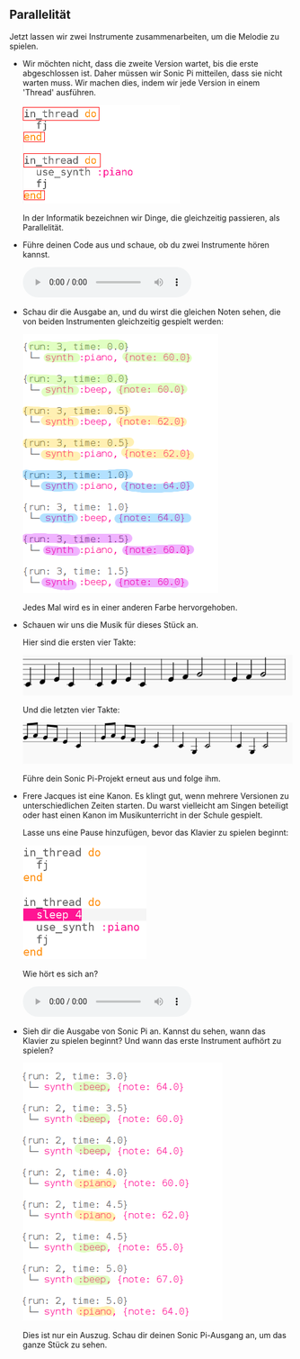 ## Parallelität

Jetzt lassen wir zwei Instrumente zusammenarbeiten, um die Melodie zu spielen.

+ Wir möchten nicht, dass die zweite Version wartet, bis die erste abgeschlossen ist. Daher müssen wir Sonic Pi mitteilen, dass sie nicht warten muss. Wir machen dies, indem wir jede Version in einem 'Thread' ausführen.
    
    ![Screenshot](images/round-thread.png)
    
    In der Informatik bezeichnen wir Dinge, die gleichzeitig passieren, als Parallelität.

+ Führe deinen Code aus und schaue, ob du zwei Instrumente hören kannst.
    
    <div id="audio-preview" class="pdf-hidden">
      <audio controls preload> 
      <source src="resources/frerejacques2.mp3" type="audio/mpeg"> 
      Ihr Browser unterstützt das <code>Audio-</code> Element nicht. 
    </audio>
    </div>

+ Schau dir die Ausgabe an, und du wirst die gleichen Noten sehen, die von beiden Instrumenten gleichzeitig gespielt werden:
    
    ![Screenshot](images/round-conc-output.png)
    
    Jedes Mal wird es in einer anderen Farbe hervorgehoben.

+ Schauen wir uns die Musik für dieses Stück an.
    
    Hier sind die ersten vier Takte:
    
    ![Screenshot](images/round-music1.png)
    
    Und die letzten vier Takte:
    
    ![Screenshot](images/round-music2.png)
    
    Führe dein Sonic Pi-Projekt erneut aus und folge ihm.

+ Frere Jacques ist eine Kanon. Es klingt gut, wenn mehrere Versionen zu unterschiedlichen Zeiten starten. Du warst vielleicht am Singen beteiligt oder hast einen Kanon im Musikunterricht in der Schule gespielt.
    
    Lasse uns eine Pause hinzufügen, bevor das Klavier zu spielen beginnt:
    
    ![Screenshot](images/round-sleep.png)
    
    Wie hört es sich an?
    
    <div id="audio-preview" class="pdf-hidden">
      <audio controls preload> 
      <source src="resources/frerejacques3.mp3" type="audio/mpeg"> 
      Dein Browser unterstützt das <code>Audio-</code> Element nicht. 
    </audio>
    </div>
    
+ Sieh dir die Ausgabe von Sonic Pi an. Kannst du sehen, wann das Klavier zu spielen beginnt? Und wann das erste Instrument aufhört zu spielen?
    
    ![Screenshot](images/round-conc-output2.png)
    
    Dies ist nur ein Auszug. Schau dir deinen Sonic Pi-Ausgang an, um das ganze Stück zu sehen.
